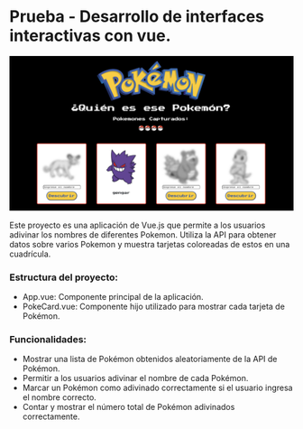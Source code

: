 # Prueba - Desarrollo de interfaces interactivas con vue.
![App pokemon](src/assets/app.png)

Este proyecto es una aplicación de Vue.js que permite a los usuarios adivinar los nombres de diferentes Pokemon. Utiliza la API para obtener datos sobre varios Pokemon y muestra tarjetas coloreadas de estos en una cuadrícula.

### Estructura del proyecto:   
* App.vue: Componente principal de la aplicación.  
* PokeCard.vue: Componente hijo utilizado para mostrar cada tarjeta de Pokémon.

### Funcionalidades:  
* Mostrar una lista de Pokémon obtenidos aleatoriamente de la API de Pokémon.  
* Permitir a los usuarios adivinar el nombre de cada Pokémon.  
* Marcar un Pokémon como adivinado correctamente si el usuario ingresa el nombre correcto.  
* Contar y mostrar el número total de Pokémon adivinados correctamente.  

